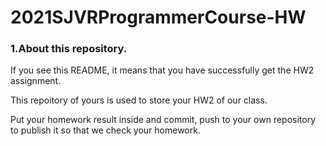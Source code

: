 # 2021SJVRProgrammerCourse-HW

### 1.About this repository.
If you see this README, it means that you have successfully get the HW2 assignment.

This repoitory of yours is used to store your HW2 of our class.

Put your homework result inside and commit, push to your own repository to publish it so that we check your homework.

